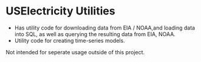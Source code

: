 # USElectricity Utilities

- Has utility code for downloading data from EIA / NOAA,and loading data into SQL, as well as querying the resulting data from EIA, NOAA.
- Utility code for creating time-series models.

Not intended for seperate usage outside of this project.